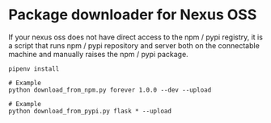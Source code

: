 # Package downloader for Nexus OSS

If your nexus oss does not have direct access to the npm / pypi registry, it is a script that runs npm / pypi repository and server both on the connectable machine and manually raises the npm / pypi package.

```
pipenv install

# Example
python download_from_npm.py forever 1.0.0 --dev --upload

# Example
python download_from_pypi.py flask * --upload
```
